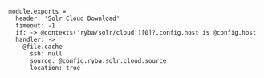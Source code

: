 
    module.exports = 
      header: 'Solr Cloud Download'
      timeout: -1
      if: -> @contexts('ryba/solr/cloud')[0]?.config.host is @config.host
      handler: ->
        @file.cache
          ssh: null
          source: @config.ryba.solr.cloud.source
          location: true
